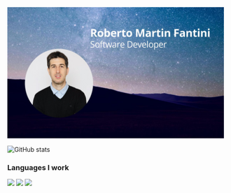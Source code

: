<img src="https://github.com/martinfantini/martinfantini/blob/main/Images/PresntationCard.jpg" width="495" height="300">


![GitHub stats](https://github-readme-stats.vercel.app/api?username=martinfantini&show_icons=true&hide_border=true)


### Languages I work
 <img src="https://img.shields.io/badge/-C%20&%20C++-659ad2?style=flat&logo=c%2B%2B&logoColor=ffffff"> <img src="http://img.shields.io/badge/-Java-F89820?style=flat&logo=java&logoColor=white"> <img src="https://img.shields.io/badge/-Python-black?style=flat&logo=python&logoColor=white">

